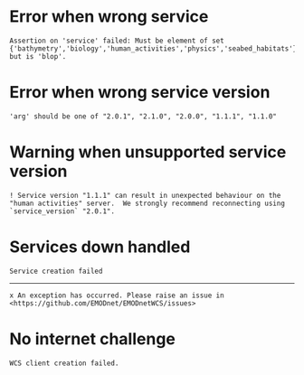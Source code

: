 # Error when wrong service

    Assertion on 'service' failed: Must be element of set {'bathymetry','biology','human_activities','physics','seabed_habitats'}, but is 'blop'.

# Error when wrong service version

    'arg' should be one of "2.0.1", "2.1.0", "2.0.0", "1.1.1", "1.1.0"

# Warning when unsupported service version

    ! Service version "1.1.1" can result in unexpected behaviour on the "human activities" server.  We strongly recommend reconnecting using `service_version` "2.0.1".

# Services down handled

    Service creation failed

---

    x An exception has occurred. Please raise an issue in <https://github.com/EMODnet/EMODnetWCS/issues>

# No internet challenge

    WCS client creation failed.

